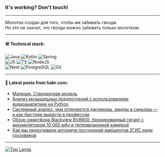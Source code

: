 ### It's working? Don't touch!

---
Молоток создан для того, чтобы им забивать гвозди. <br>
Но это не значит, что гвозди можно забивать только молотком.

---

#### 🛠️ Technical stack:

![Java](https://img.shields.io/badge/Java-informational?logo=Oracle&style=flat&logoColor=white&color=FF4500)
![Kotlin](https://img.shields.io/badge/Kotlin-informational?logo=Kotlin&style=flat&logoColor=white&color=774D97)
![Spring](https://img.shields.io/badge/SpringBoot-informational?logo=SpringBoot&style=flat&logoColor=white&color=6DB33F) <br>
![JS](https://img.shields.io/badge/JS-informational?logo=javaScript&style=flat&logoColor=black&color=F7Df1E)
![TS](https://img.shields.io/badge/TypeScript-informational?logo=typeScript&style=flat&logoColor=black&color=0667A8)
![NodeJS](https://img.shields.io/badge/NodeJS-informational?logo=node.js&style=flat&logoColor=white&color=70A760) <br>
![Nest](https://img.shields.io/badge/NestJS-informational?logo=NestJS&style=flat&logoColor=white&color=E0234E)
![PostgreSQL](https://img.shields.io/badge/PostgreSQL-informational?logo=PostgreSQL&style=flat&logoColor=white&color=DAA520)
![Git](https://img.shields.io/badge/Git-informational?logo=git&style=flat&logoColor=white&color=778899)

___

#### 💬 Latest posts from habr.com:

<!-- BLOG-POST-LIST:START -->
- [Материя. Стандартная модель](https://habr.com/ru/articles/757404/?utm_source=habrahabr&utm_medium=rss&utm_campaign=757404)
- [Анализ музыкальных предпочтений с использованием аудиоаналитики на Python](https://habr.com/ru/companies/otus/articles/757130/?utm_source=habrahabr&utm_medium=rss&utm_campaign=757130)
- [Системный анализ: чем отличаются джуниоры, мидлы и синьоры — и как быстрее вырасти в профессии](https://habr.com/ru/companies/yandex_praktikum/articles/757676/?utm_source=habrahabr&utm_medium=rss&utm_campaign=757676)
- [Обзор смартфона Blackview BV8900: бронированный гигант с аккумулятором 10 000 мАч и тепловизионной камерой](https://habr.com/ru/articles/757852/?utm_source=habrahabr&utm_medium=rss&utm_campaign=757852)
- [Как мы переучивали алгоритм построения маршрутов 2ГИС ради грузовиков](https://habr.com/ru/companies/2gis/articles/757538/?utm_source=habrahabr&utm_medium=rss&utm_campaign=757538)
<!-- BLOG-POST-LIST:END -->

---
[![Top Langs](https://github-readme-stats-git-master-advtsetting-gmailcom.vercel.app/api/top-langs/?username=zloylis&langs_count=10&hide_title=false&title_color=e6edf3&size_weight=0.5&count_weight=0.5&layout=compact&hide_border=true&theme=dracula)](https://github.com/zloylis)

<!-- ![GitHub stats](https://github-readme-stats-git-master-advtsetting-gmailcom.vercel.app/api?username=zloylis&show_icons=true&hide_border=true&theme=dracula&hide_title=true&include_all_commits=true&count_private=true&hide=contribs&hide_rank=true) -->
